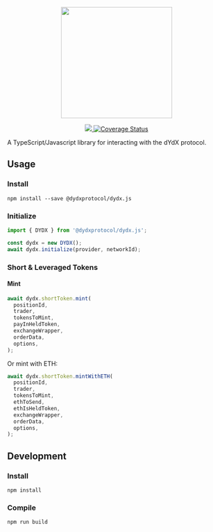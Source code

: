 <p align="center"><img src="https://dydx.exchange/images/logo.png" width="256" /></p>

<p align="center">
  <a href="https://circleci.com/gh/dydxprotocol/workflows/dydx.js/tree/master">
    <img src="https://circleci.com/gh/dydxprotocol/dydx.js/tree/master.svg?style=svg&circle-token=96657b90b74f5abf64508e80a9acb536d87dbd4a" />
  </a>
  <a href='https://coveralls.io/github/dydxprotocol/dydx.js?branch=master'>
    <img src='https://coveralls.io/repos/github/dydxprotocol/dydx.js/badge.svg?branch=master&amp;t=oTubHH' alt='Coverage Status' />
  </a>
</p>

A TypeScript/Javascript library for interacting with the dYdX protocol.

## Usage

### Install

```
npm install --save @dydxprotocol/dydx.js
```

### Initialize

```javascript
import { DYDX } from '@dydxprotocol/dydx.js';

const dydx = new DYDX();
await dydx.initialize(provider, networkId);
```

### Short & Leveraged Tokens

#### Mint

```javascript
await dydx.shortToken.mint(
  positionId,
  trader,
  tokensToMint,
  payInHeldToken,
  exchangeWrapper,
  orderData,
  options,
);
```

Or mint with ETH:

```javascript
await dydx.shortToken.mintWithETH(
  positionId,
  trader,
  tokensToMint,
  ethToSend,
  ethIsHeldToken,
  exchangeWrapper,
  orderData,
  options,
);
```

## Development

### Install

```
npm install
```

### Compile

```
npm run build
```
